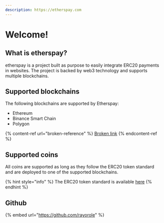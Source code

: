 ```yaml
---
description: https://etherspay.com
---
```


# Welcome!

## What is etherspay?

etherspay is a project built as purpose to easily integrate ERC20 payments in websites. The project is backed by web3 technology and supports multiple blockchains.

## Supported blockchains

The following blockchains are supported by Etherspay:

* Ethereum
* Binance Smart Chain
* Polygon

{% content-ref url="broken-reference" %}
[Broken link](broken-reference)
{% endcontent-ref %}

## Supported coins

All coins are supported as long as they follow the ERC20 token standard and are deployed to one of the supported blockchains.

{% hint style="info" %}
The ERC20 token standard is available [here](https://github.com/ethereum/EIPs/blob/master/EIPS/eip-20.md)
{% endhint %}

## Github

{% embed url="https://github.com/rayorole" %}
